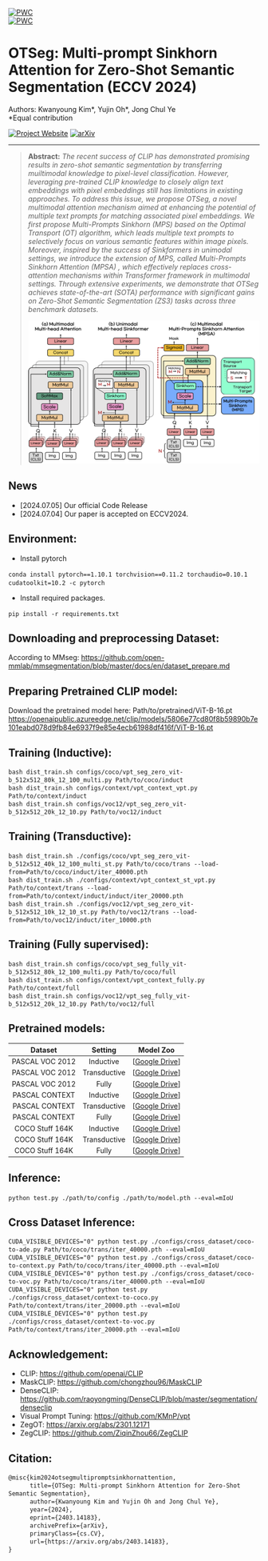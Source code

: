 [![PWC](https://img.shields.io/endpoint.svg?url=https://paperswithcode.com/badge/otseg-multi-prompt-sinkhorn-attention-for/zero-shot-semantic-segmentation-on-pascal-voc)](https://paperswithcode.com/sota/zero-shot-semantic-segmentation-on-pascal-voc?p=otseg-multi-prompt-sinkhorn-attention-for)<br>
[![PWC](https://img.shields.io/endpoint.svg?url=https://paperswithcode.com/badge/otseg-multi-prompt-sinkhorn-attention-for/zero-shot-semantic-segmentation-on-coco-stuff)](https://paperswithcode.com/sota/zero-shot-semantic-segmentation-on-coco-stuff?p=otseg-multi-prompt-sinkhorn-attention-for)<br>




# OTSeg: Multi-prompt Sinkhorn Attention for Zero-Shot Semantic Segmentation (ECCV 2024)

Authors: Kwanyoung Kim*, Yujin Oh*, Jong Chul Ye   
*Equal contribution

[![Project Website](https://img.shields.io/badge/Project-Website-orange)](https://cubeyoung.github.io/OTSeg_project/)
[![arXiv](https://img.shields.io/badge/arXiv-2312.00845-b31b1b.svg)](https://arxiv.org/pdf/2403.14183)

---

> **Abstract:** *The recent success of CLIP has demonstrated promising results in zero-shot semantic segmentation by transferring muiltimodal knowledge to pixel-level classification. However, leveraging pre-trained CLIP knowledge to closely align text embeddings with pixel embeddings still has limitations in existing approaches. To address this issue, we propose OTSeg, a novel multimodal attention mechanism aimed at enhancing the potential of multiple text prompts for matching associated pixel embeddings. We first propose Multi-Prompts Sinkhorn (MPS) based on the Optimal Transport (OT) algorithm, which leads multiple text prompts to selectively focus on various semantic features within image pixels. Moreover, inspired by the success of Sinkformers in unimodal settings, we introduce the extension of MPS, called Multi-Prompts Sinkhorn Attention (MPSA) , which effectively replaces cross-attention mechanisms within Transformer framework in multimodal settings. Through extensive experiments, we demonstrate that OTSeg achieves state-of-the-art (SOTA) performance with significant gains on Zero-Shot Semantic Segmentation (ZS3) tasks across three benchmark datasets.* 
>
> <p align="center">
> <img width="800" src="figs/OT-attention.png">
> </p>

## News
* [2024.07.05] Our official Code Release
* [2024.07.04] Our paper is accepted on ECCV2024. 

## Environment:

- Install pytorch

 `conda install pytorch==1.10.1 torchvision==0.11.2 torchaudio=0.10.1 cudatoolkit=10.2 -c pytorch`

- Install required packages.

 `pip install -r requirements.txt`

## Downloading and preprocessing Dataset:
According to MMseg: https://github.com/open-mmlab/mmsegmentation/blob/master/docs/en/dataset_prepare.md

## Preparing Pretrained CLIP model:
Download the pretrained model here: Path/to/pretrained/ViT-B-16.pt
https://openaipublic.azureedge.net/clip/models/5806e77cd80f8b59890b7e101eabd078d9fb84e6937f9e85e4ecb61988df416f/ViT-B-16.pt

## Training (Inductive):
 ```shell
 bash dist_train.sh configs/coco/vpt_seg_zero_vit-b_512x512_80k_12_100_multi.py Path/to/coco/induct
 bash dist_train.sh configs/context/vpt_context_vpt.py Path/to/context/induct
 bash dist_train.sh configs/voc12/vpt_seg_zero_vit-b_512x512_20k_12_10.py Path/to/voc12/induct
 ```

## Training (Transductive):
 ```shell
 bash dist_train.sh ./configs/coco/vpt_seg_zero_vit-b_512x512_40k_12_100_multi_st.py Path/to/coco/trans --load-from=Path/to/coco/induct/iter_40000.pth
 bash dist_train.sh ./configs/context/vpt_context_st_vpt.py Path/to/context/trans --load-from=Path/to/context/induct/induct/iter_20000.pth
 bash dist_train.sh ./configs/voc12/vpt_seg_zero_vit-b_512x512_10k_12_10_st.py Path/to/voc12/trans --load-from=Path/to/voc12/induct/iter_10000.pth
 ```

## Training (Fully supervised):
 ```shell
 bash dist_train.sh configs/coco/vpt_seg_fully_vit-b_512x512_80k_12_100_multi.py Path/to/coco/full
 bash dist_train.sh configs/context/vpt_context_fully.py Path/to/context/full
 bash dist_train.sh configs/voc12/vpt_seg_fully_vit-b_512x512_20k_12_10.py Path/to/voc12/full
 ```

## Pretrained models:

|     Dataset     |   Setting    |    Model Zoo   |
| :-------------: | :---------:  | :----------------------------------------------------------: |
| PASCAL VOC 2012 |  Inductive   |  [[Google Drive](https://drive.google.com/file/d/1UjyrFxQ0TTSDiQYse5MxAvHVyhJpqgMA/view?usp=drive_link)] |
| PASCAL VOC 2012 | Transductive |  [[Google Drive](https://drive.google.com/file/d/1SPXHxDl7znsOqUi9APnl3qx9BvmUbfny/view?usp=drive_link)] |
| PASCAL VOC 2012 |    Fully     |  [[Google Drive](https://drive.google.com/file/d/1SPXHxDl7znsOqUi9APnl3qx9BvmUbfny/view?usp=drive_link)] |
| PASCAL CONTEXT  |  Inductive   |  [[Google Drive](https://drive.google.com/file/d/1ZtNRtUR4fnl1b-oTc44v5HhmXhyx_w4-/view?usp=drive_link)] |
| PASCAL CONTEXT  | Transductive |  [[Google Drive](https://drive.google.com/file/d/1AZspmBiyjeOzMg5Aq165CcPz3ZLA-_BS/view?usp=drive_link)] |
| PASCAL CONTEXT  |    Fully     |  [[Google Drive](https://drive.google.com/file/d/1wTAC7uACPV66VEtlh0qzRMXmNN9mk5gU/view?usp=drive_link)] |
| COCO Stuff 164K |  Inductive   |  [[Google Drive](https://drive.google.com/file/d/11t3cnRicO9esJrvRjx5O4jL_1v1FDPa8/view?usp=drive_link)] |
| COCO Stuff 164K | Transductive |  [[Google Drive](https://drive.google.com/file/d/1BhxxmuW0R7Pyt2Ty4ERzg9lkKbZQmUY0/view?usp=drive_link)] |
| COCO Stuff 164K |    Fully     |  [[Google Drive](https://drive.google.com/file/d/1j4dDVz4hWUum68AdQC2n5FDkrstY-zhI/view?usp=drive_link)] |

## Inference:
 `python test.py ./path/to/config ./path/to/model.pth --eval=mIoU`

## Cross Dataset Inference:
```shell
CUDA_VISIBLE_DEVICES="0" python test.py ./configs/cross_dataset/coco-to-ade.py Path/to/coco/trans/iter_40000.pth --eval=mIoU
CUDA_VISIBLE_DEVICES="0" python test.py ./configs/cross_dataset/coco-to-context.py Path/to/coco/trans/iter_40000.pth --eval=mIoU
CUDA_VISIBLE_DEVICES="0" python test.py ./configs/cross_dataset/coco-to-voc.py Path/to/coco/trans/iter_40000.pth --eval=mIoU
CUDA_VISIBLE_DEVICES="0" python test.py ./configs/cross_dataset/context-to-coco.py Path/to/context/trans/iter_20000.pth --eval=mIoU
CUDA_VISIBLE_DEVICES="0" python test.py ./configs/cross_dataset/context-to-voc.py Path/to/context/trans/iter_20000.pth --eval=mIoU
```

## Acknowledgement:
 - CLIP:  https://github.com/openai/CLIP
 - MaskCLIP: https://github.com/chongzhou96/MaskCLIP
 - DenseCLIP: https://github.com/raoyongming/DenseCLIP/blob/master/segmentation/denseclip
 - Visual Prompt Tuning: https://github.com/KMnP/vpt
 - ZegOT: https://arxiv.org/abs/2301.12171
 - ZegCLIP: https://github.com/ZiqinZhou66/ZegCLIP
 
## Citation:
```
@misc{kim2024otsegmultipromptsinkhornattention,
      title={OTSeg: Multi-prompt Sinkhorn Attention for Zero-Shot Semantic Segmentation}, 
      author={Kwanyoung Kim and Yujin Oh and Jong Chul Ye},
      year={2024},
      eprint={2403.14183},
      archivePrefix={arXiv},
      primaryClass={cs.CV},
      url={https://arxiv.org/abs/2403.14183}, 
}
```
